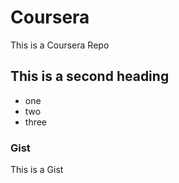 # Coursera
This is a Coursera Repo

## This is a second heading

  * one
  * two
  * three

### Gist

This is a Gist
